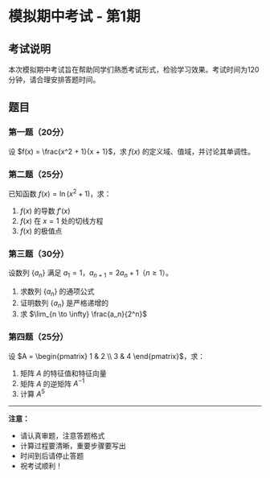 # 模拟期中考试 - 第1期

## 考试说明

本次模拟期中考试旨在帮助同学们熟悉考试形式，检验学习效果。考试时间为120分钟，请合理安排答题时间。

## 题目

### 第一题（20分）

设 $f(x) = \frac{x^2 + 1}{x + 1}$，求 $f(x)$ 的定义域、值域，并讨论其单调性。

### 第二题（25分）

已知函数 $f(x) = \ln(x^2 + 1)$，求：
1. $f(x)$ 的导数 $f'(x)$
2. $f(x)$ 在 $x = 1$ 处的切线方程
3. $f(x)$ 的极值点

### 第三题（30分）

设数列 $\{a_n\}$ 满足 $a_1 = 1$，$a_{n+1} = 2a_n + 1$（$n \geq 1$）。

1. 求数列 $\{a_n\}$ 的通项公式
2. 证明数列 $\{a_n\}$ 是严格递增的
3. 求 $\lim_{n \to \infty} \frac{a_n}{2^n}$

### 第四题（25分）

设 $A = \begin{pmatrix} 1 & 2 \\ 3 & 4 \end{pmatrix}$，求：
1. 矩阵 $A$ 的特征值和特征向量
2. 矩阵 $A$ 的逆矩阵 $A^{-1}$
3. 计算 $A^5$

---

**注意：**
- 请认真审题，注意答题格式
- 计算过程要清晰，重要步骤要写出
- 时间到后请停止答题
- 祝考试顺利！ 